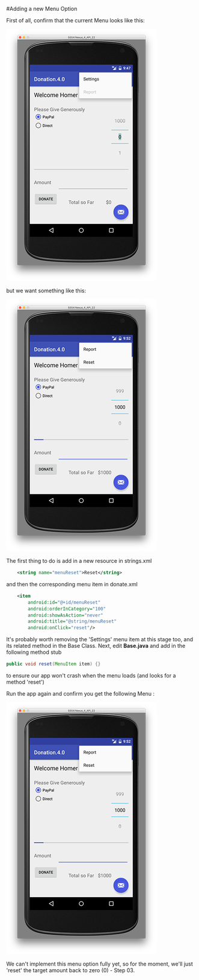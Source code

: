 #Adding a new Menu Option

First of all, confirm that the current Menu looks like this:

![](../img/lab5s201.png)

but we want something like this:

![](../img/lab5s202.png)

The first thing to do is add in a new resource in strings.xml

~~~xml
 	<string name="menuReset">Reset</string>
~~~

and then the corresponding menu item in donate.xml

~~~xml
 	<item
        android:id="@+id/menuReset"
        android:orderInCategory="100"
        android:showAsAction="never"
        android:title="@string/menuReset"
        android:onClick="reset"/> 
~~~

It's probably worth removing the 'Settings' menu item at this stage too, and its related method in the Base Class. Next, edit <b>Base.java</b> and add in the following method stub

~~~java
public void reset(MenuItem item) {}
~~~

to ensure our app won't crash when the menu loads (and looks for a method 'reset')

Run the app again and confirm you get the following Menu :

![](../img/lab5s202.png)

We can't implement this menu option fully yet, so for the moment, we'll just 'reset' the target amount back to zero (0) - Step 03.

